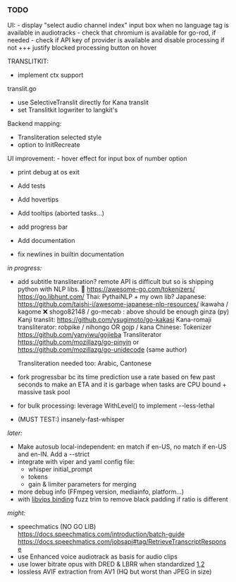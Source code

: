### TODO

UI:
    - display "select audio channel index" input box when no language tag is available in audiotracks
    - check that chromium is available for go-rod, if needed
    - check if API key of provider is available and disable processing if not +++ justify blocked processing button on hover

TRANSLITKIT:
   - implement ctx support
   
translit.go
   - use SelectiveTranslit directly for Kana translit
   - set Translitkit logwriter to langkit's


Backend mapping:
   - Transliteration selected style
   - option to InitRecreate

UI improvement:
    - hover effect for input box of number option

   - print debug at os exit
   - Add tests
   - Add hovertips
   - Add tooltips (aborted tasks...)
   - add progress bar
   
   - Add documentation
   - fix newlines in builtin documentation



*in progress:*
- add subtitle transliteration? remote API is difficult but so is shipping python with NLP libs. 🤔
https://awesome-go.com/tokenizers/
https://go.libhunt.com/
	Thai:
		PythaiNLP + my own lib?
	Japanese:	https://github.com/taishi-i/awesome-japanese-nlp-resources/
		ikawaha / kagome
		❌ shogo82148 / go-mecab : above should be enough
		ginza (py)
		Kanji translit: https://github.com/ysugimoto/go-kakasi
		Kana-romaji transliterator: robpike / nihongo  OR  gojp / kana 
	Chinese: 
		Tokenizer https://github.com/yanyiwu/gojieba
		Transliterator https://github.com/mozillazg/go-pinyin or https://github.com/mozillazg/go-unidecode (same author)
	
	Transliteration needed too: Arabic, Cantonese
- fork progressbar bc its time prediction use a rate based on few past seconds to make an ETA and it is garbage when tasks are CPU bound + massive task pool
- for bulk processing: leverage WithLevel() to implement --less-lethal
- (MUST TEST:) insanely-fast-whisper

*later:*


- Make autosub local-independent: en match if en-US, no match if en-US and en-IN. Add a --strict
- integrate with viper and yaml config file:
    - whisper initial_prompt
    - tokens
    - gain & limiter parameters for merging
- more debug info (FFmpeg version, mediainfo, platform...)
- with [libvips binding](https://github.com/h2non/bimg) fuzz trim to remove black padding if ratio is different

*might:*

- speechmatics (NO GO LIB) https://docs.speechmatics.com/introduction/batch-guide	 https://docs.speechmatics.com/jobsapi#tag/RetrieveTranscriptResponse
- use Enhanced voice audiotrack as basis for audio clips
- use lower bitrate opus with DRED & LBRR when standardized [1](https://opus-codec.org/),[2](https://datatracker.ietf.org/doc/draft-ietf-mlcodec-opus-extension/)
- lossless AVIF extraction from AV1 (HQ but worst than JPEG in size)


